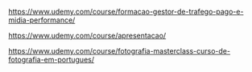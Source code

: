 https://www.udemy.com/course/formacao-gestor-de-trafego-pago-e-midia-performance/

https://www.udemy.com/course/apresentacao/

https://www.udemy.com/course/fotografia-masterclass-curso-de-fotografia-em-portugues/